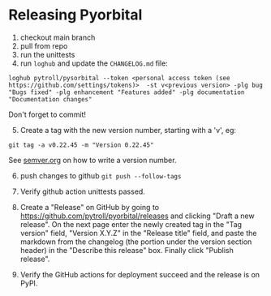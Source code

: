 # Releasing Pyorbital

1. checkout main branch
2. pull from repo
3. run the unittests
4. run `loghub` and update the `CHANGELOG.md` file:

```
loghub pytroll/pysorbital --token <personal access token (see https://github.com/settings/tokens)>  -st v<previous version> -plg bug "Bugs fixed" -plg enhancement "Features added" -plg documentation "Documentation changes"

```

Don't forget to commit!

5. Create a tag with the new version number, starting with a 'v', eg:

```
git tag -a v0.22.45 -m "Version 0.22.45"
```

See [semver.org](http://semver.org/) on how to write a version number.

6. push changes to github `git push --follow-tags`

7. Verify github action unittests passed.

8. Create a "Release" on GitHub by going to
   https://github.com/pytroll/pyorbital/releases and clicking "Draft a new release".
   On the next page enter the newly created tag in the "Tag version" field,
   "Version X.Y.Z" in the "Release title" field, and paste the markdown from
   the changelog (the portion under the version section header) in the
   "Describe this release" box. Finally click "Publish release".

9. Verify the GitHub actions for deployment succeed and the release is on PyPI.

